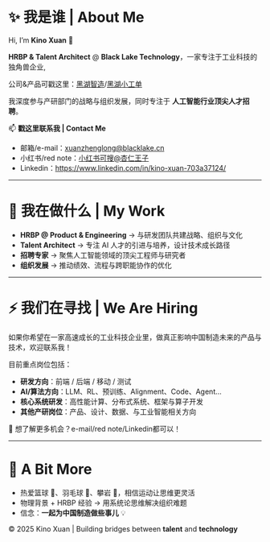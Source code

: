 # ✨ **我是谁 | About Me**  

Hi, I’m **Kino Xuan** 👋  

**HRBP & Talent Architect** @ **Black Lake Technology**，一家专注于工业科技的独角兽企业,

公司&产品可戳这里：[黑湖智造](https://www.blacklake.cn/)/[黑湖小工单](https://www.xiaogongdan.cn/)

我深度参与产研部门的战略与组织发展，同时专注于 **人工智能行业顶尖人才招聘**。  

📫 **戳这里联系我 | Contact Me**  
- 邮箱/e-mail：xuanzhenglong@blacklake.cn  
- 小红书/red note：[小红书可搜@杏仁王子](https://www.xiaohongshu.com/)
- Linkedin：https://www.linkedin.com/in/kino-xuan-703a37124/ 

---

# 🌱 **我在做什么 | My Work**  

- **HRBP @ Product & Engineering** → 与研发团队共建战略、组织与文化  
- **Talent Architect** → 专注 AI 人才的引进与培养，设计技术成长路径  
- **招聘专家** → 聚焦人工智能领域的顶尖工程师与研究者  
- **组织发展** → 推动绩效、流程与跨职能协作的优化  

---

# ⚡ **我们在寻找 | We Are Hiring**  

如果你希望在一家高速成长的工业科技企业里，做真正影响中国制造未来的产品与技术，欢迎联系我！  

目前重点岗位包括：  
- **研发方向**：前端 / 后端 / 移动 / 测试  
- **AI/算法方向**：LLM、RL、预训练、Alignment、Code、Agent…  
- **核心系统研发**：高性能计算、分布式系统、框架与算子开发  
- **其他产研岗位**：产品、设计、数据、与工业智能相关方向  

📩 想了解更多机会？e-mail/red note/Linkedin都可以！

---

# 🌟 **A Bit More**  

- 热爱篮球 🏀、羽毛球 🏸、攀岩 🧗，相信运动让思维更灵活  
- 物理背景 + HRBP 经验 → 用系统论思维解决组织难题  
- 信念：**一起为中国制造做些事儿** 💡  

© 2025 Kino Xuan | Building bridges between **talent** and **technology**  
